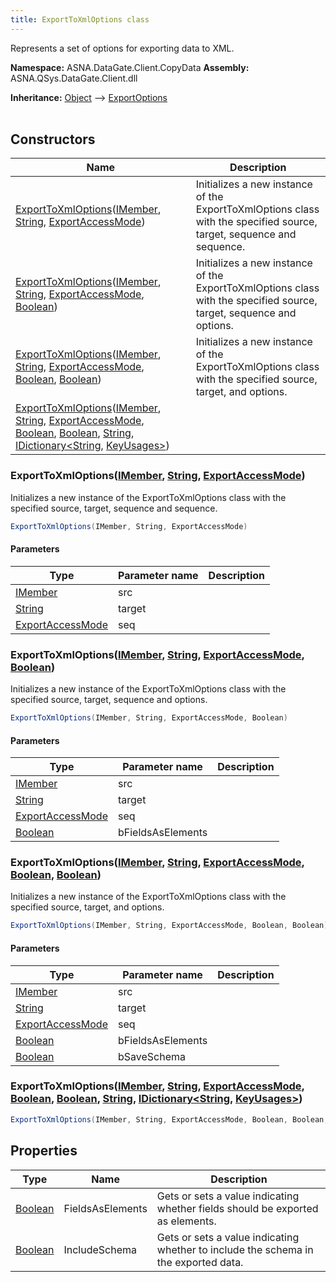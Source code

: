```yaml
---
title: ExportToXmlOptions class
---
```


Represents a set of options for exporting data to XML.

**Namespace:** ASNA.DataGate.Client.CopyData
**Assembly:** ASNA.QSys.DataGate.Client.dll

**Inheritance:** [Object](https://docs.microsoft.com/en-us/dotnet/api/system.object) --> [ExportOptions](/reference/data-gate-client/export-options.html)
<br>
<br>

## Constructors

| Name | Description |
| --- | --- |
| [ExportToXmlOptions](#exporttoxmloptions-imember-string-exportaccessmode-)([IMember](/reference/data-gate-client/i-member.html), [String](https://docs.microsoft.com/en-us/dotnet/api/system.string), [ExportAccessMode](/reference/data-gate-client/export-access-mode.html)) | Initializes a new instance of the ExportToXmlOptions class with the specified source, target, sequence and sequence.
| [ExportToXmlOptions](#exporttoxmloptions-imember-string-exportaccessmode-boolean-)([IMember](/reference/data-gate-client/i-member.html), [String](https://docs.microsoft.com/en-us/dotnet/api/system.string), [ExportAccessMode](/reference/data-gate-client/export-access-mode.html), [Boolean](https://docs.microsoft.com/en-us/dotnet/api/system.boolean)) | Initializes a new instance of the ExportToXmlOptions class with the specified source, target, sequence and options.
| [ExportToXmlOptions](#exporttoxmloptions-imember-string-exportaccessmode-boolean-boolean-)([IMember](/reference/data-gate-client/i-member.html), [String](https://docs.microsoft.com/en-us/dotnet/api/system.string), [ExportAccessMode](/reference/data-gate-client/export-access-mode.html), [Boolean](https://docs.microsoft.com/en-us/dotnet/api/system.boolean), [Boolean](https://docs.microsoft.com/en-us/dotnet/api/system.boolean)) | Initializes a new instance of the ExportToXmlOptions class with the specified source, target, and options.
| [ExportToXmlOptions](#exporttoxmloptions-imember-string-exportaccessmode-boolean-boolean-string-idictionary-string-keyusages-)([IMember](/reference/data-gate-client/i-member.html), [String](https://docs.microsoft.com/en-us/dotnet/api/system.string), [ExportAccessMode](/reference/data-gate-client/export-access-mode.html), [Boolean](https://docs.microsoft.com/en-us/dotnet/api/system.boolean), [Boolean](https://docs.microsoft.com/en-us/dotnet/api/system.boolean), [String](https://docs.microsoft.com/en-us/dotnet/api/system.string), [IDictionary<String](https://docs.microsoft.com/en-us/dotnet/api/system.collections.generic.idictionary-2), [KeyUsages>](https://learn.microsoft.com/en-us/dotnet/api/)) | 

### ExportToXmlOptions([IMember](/reference/data-gate-client/i-member.html), [String](https://docs.microsoft.com/en-us/dotnet/api/system.string), [ExportAccessMode](/reference/data-gate-client/export-access-mode.html))

Initializes a new instance of the ExportToXmlOptions class with the specified source, target, sequence and sequence.

```cs
ExportToXmlOptions(IMember, String, ExportAccessMode)
```

#### Parameters
| Type | Parameter name | Description
| --- | --- | ---
| [IMember](/reference/data-gate-client/i-member.html) | src | 
| [String](https://docs.microsoft.com/en-us/dotnet/api/system.string) | target | 
| [ExportAccessMode](/reference/data-gate-client/export-access-mode.html) | seq | 

### ExportToXmlOptions([IMember](/reference/data-gate-client/i-member.html), [String](https://docs.microsoft.com/en-us/dotnet/api/system.string), [ExportAccessMode](/reference/data-gate-client/export-access-mode.html), [Boolean](https://docs.microsoft.com/en-us/dotnet/api/system.boolean))

Initializes a new instance of the ExportToXmlOptions class with the specified source, target, sequence and options.

```cs
ExportToXmlOptions(IMember, String, ExportAccessMode, Boolean)
```

#### Parameters
| Type | Parameter name | Description
| --- | --- | ---
| [IMember](/reference/data-gate-client/i-member.html) | src | 
| [String](https://docs.microsoft.com/en-us/dotnet/api/system.string) | target | 
| [ExportAccessMode](/reference/data-gate-client/export-access-mode.html) | seq | 
| [Boolean](https://docs.microsoft.com/en-us/dotnet/api/system.boolean) | bFieldsAsElements | 

### ExportToXmlOptions([IMember](/reference/data-gate-client/i-member.html), [String](https://docs.microsoft.com/en-us/dotnet/api/system.string), [ExportAccessMode](/reference/data-gate-client/export-access-mode.html), [Boolean](https://docs.microsoft.com/en-us/dotnet/api/system.boolean), [Boolean](https://docs.microsoft.com/en-us/dotnet/api/system.boolean))

Initializes a new instance of the ExportToXmlOptions class with the specified source, target, and options.

```cs
ExportToXmlOptions(IMember, String, ExportAccessMode, Boolean, Boolean)
```

#### Parameters
| Type | Parameter name | Description
| --- | --- | ---
| [IMember](/reference/data-gate-client/i-member.html) | src | 
| [String](https://docs.microsoft.com/en-us/dotnet/api/system.string) | target | 
| [ExportAccessMode](/reference/data-gate-client/export-access-mode.html) | seq | 
| [Boolean](https://docs.microsoft.com/en-us/dotnet/api/system.boolean) | bFieldsAsElements | 
| [Boolean](https://docs.microsoft.com/en-us/dotnet/api/system.boolean) | bSaveSchema | 

### ExportToXmlOptions([IMember](/reference/data-gate-client/i-member.html), [String](https://docs.microsoft.com/en-us/dotnet/api/system.string), [ExportAccessMode](/reference/data-gate-client/export-access-mode.html), [Boolean](https://docs.microsoft.com/en-us/dotnet/api/system.boolean), [Boolean](https://docs.microsoft.com/en-us/dotnet/api/system.boolean), [String](https://docs.microsoft.com/en-us/dotnet/api/system.string), [IDictionary<String](https://docs.microsoft.com/en-us/dotnet/api/system.collections.generic.idictionary-2), [KeyUsages>](https://learn.microsoft.com/en-us/dotnet/api/))



```cs
ExportToXmlOptions(IMember, String, ExportAccessMode, Boolean, Boolean, String, IDictionary<String, KeyUsages>)
```

## Properties

| Type | Name | Description
| --- | --- | --- 
| [Boolean](https://docs.microsoft.com/en-us/dotnet/api/system.boolean) | FieldsAsElements | Gets or sets a value indicating whether fields should be exported as elements. |
| [Boolean](https://docs.microsoft.com/en-us/dotnet/api/system.boolean) | IncludeSchema | Gets or sets a value indicating whether to include the schema in the exported data. |
